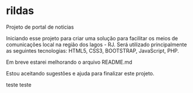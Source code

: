 # rildas
Projeto de  portal de noticias

Iniciando esse projeto para criar uma solução para facilitar os meios de comunicações  local na região dos lagos - RJ.
Será utilizado principalmente  as seguintes tecnologias: HTML5, CSS3, BOOTSTRAP,  JavaScript, PHP.

Em breve estarei melhorando o arquivo README.md

Estou aceitando sugestões e ajuda para finalizar este projeto.

teste teste